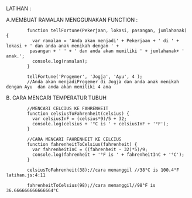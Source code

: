 
LATIHAN :

A.MEMBUAT RAMALAN MENGGUNAKAN FUNCTION :


			function tellFortune(Pekerjaan, lokasi, pasangan, jumlahanak) {
			  var ramalan = 'Anda akan menjadi' + Pekerjaan + ' di ' + lokasi + ' dan anda anak menikah dengan ' +
			 pasangan + ' ' + ' dan anda akan memiliki ' + jumlahanak+ ' anak.';
			  console.log(ramalan);
			}

			tellFortune('Progemer', 'Jogja', 'Ayu', 4 ); 
			//Anda akan menjadiProgemer di Jogja dan anda anak menikah dengan Ayu  dan anda akan memiliki 4 ana
			
B. CARA MENCARI TEMPERATUR TUBUH


			//MENCARI CELCIUS KE FAHRENHEIT
			function celsiusToFahrenheit(celsius) {
			  var celsiusInF = (celsius*9)/5 + 32;
			  console.log(celsius + '°C is ' + celsiusInF + '°F');
			}

			//CARA MENCARI FAHRENHEIT KE CELCIUS
			function fahrenheitToCelsius(fahrenheit) {
			  var fahrenheitInC = ((fahrenheit - 32)*5)/9;
			  console.log(fahrenheit + '°F is ' + fahrenheitInC + '°C');
			}

			celsiusToFahrenheit(38);//cara memanggil //38°C is 100.4°F latihan.js:4:11

			fahrenheitToCelsius(98);//cara memanggil//98°F is 36.666666666666664°C
